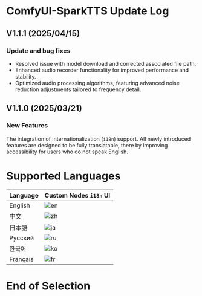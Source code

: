 # ComfyUI-SparkTTS Update Log

## V1.1.1 (2025/04/15)
### Update and bug fixes
- Resolved issue with model download and corrected associated file path.
- Enhanced audio recorder functionality for improved performance and stability.
- Optimized audio processing algorithms, featuring advanced noise reduction adjustments tailored to frequency detail.

## V1.1.0 (2025/03/21)
### New Features
The integration of internationalization (`i18n`) support. All newly introduced features are designed to be fully translatable, there by improving accessibility for users who do not speak English.

# Supported Languages
| Language | Custom Nodes `i18n` UI |
|----------|-------|
| English  | ![en](https://github.com/user-attachments/assets/68c05dee-3954-4de8-80b4-c7b322dcedda) |
| 中文     | ![zh](https://github.com/user-attachments/assets/1465ed1e-0104-4079-884a-b1a863b5f2ce) |
| 日本語   | ![ja](https://github.com/user-attachments/assets/4a93635f-7eba-4d01-bbc5-b1541fac8a8e) |
| Русский  | ![ru](https://github.com/user-attachments/assets/6ff3d2d8-ab32-45f8-a949-14f9edc121d3) |
| 한국어   | ![ko](https://github.com/user-attachments/assets/955fc165-785c-4d56-9a10-a840669bdac2) |
| Français | ![fr](https://github.com/user-attachments/assets/a0b4cacb-328e-4c4f-ad53-467e1de5db58) |
# End of Selection
